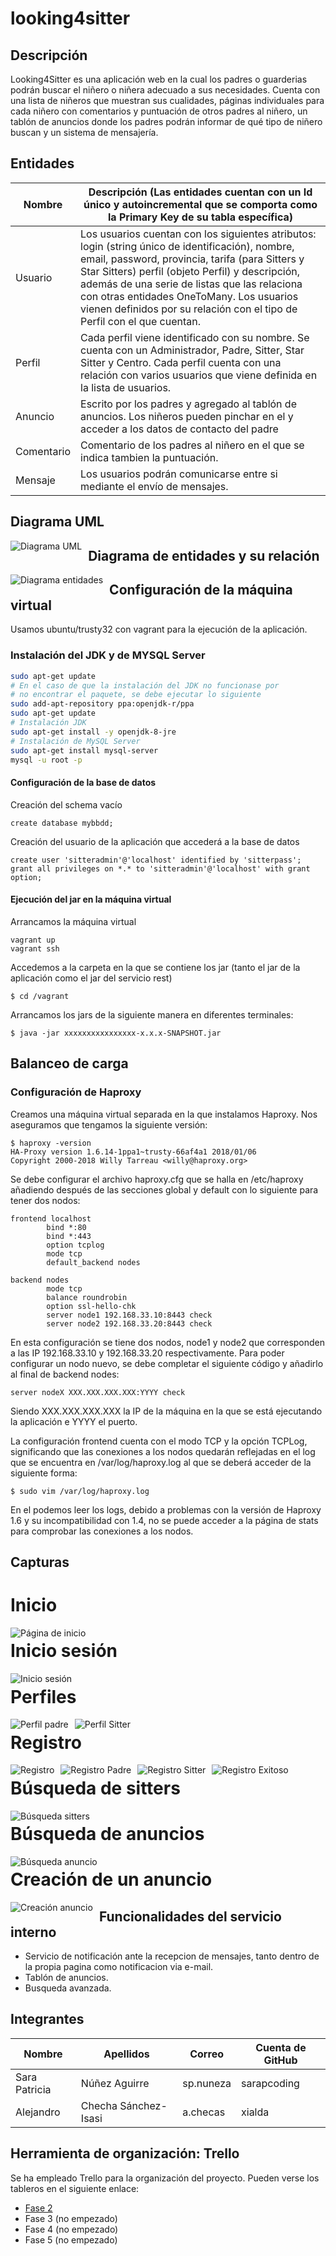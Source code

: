 # looking4sitter

## Descripción
Looking4Sitter es una aplicación web en la cual los padres o guarderias podrán buscar el niñero o niñera adecuado a sus necesidades. Cuenta con una lista de niñeros que muestran sus cualidades, páginas individuales para cada niñero con comentarios y puntuación de otros padres al niñero, un tablón de anuncios donde los padres podrán informar de qué tipo de niñero buscan y un sistema de mensajería.

## Entidades

Nombre | Descripción (Las entidades cuentan con un Id único y autoincremental que se comporta como la Primary Key de su tabla específica)
------- | -------
Usuario | Los usuarios cuentan con los siguientes atributos: login (string único de identificación), nombre, email, password, provincia, tarifa (para Sitters y Star Sitters) perfil (objeto Perfil) y descripción, además de una serie de listas que las relaciona con otras entidades OneToMany. Los usuarios vienen definidos por su relación con el tipo de Perfil con el que cuentan.
Perfil | Cada perfil viene identificado con su nombre. Se cuenta con un Administrador, Padre, Sitter, Star Sitter y Centro. Cada perfil cuenta con una relación con varios usuarios que viene definida en la lista de usuarios.
Anuncio | Escrito por los padres y agregado al tablón de anuncios. Los niñeros pueden pinchar en el y acceder a los datos de contacto del padre
Comentario | Comentario de los padres al niñero en el que se indica tambien la puntuación.
Mensaje | Los usuarios podrán comunicarse entre si mediante el envío de mensajes.

## Diagrama UML
<img src="https://github.com/sarapcoding/looking4sitter/blob/master/capturas/L4S_UML.jpg"
     alt="Diagrama UML"
     style="float: left; margin-right: 10px;" />
## Diagrama de entidades y su relación
<img src="https://github.com/sarapcoding/looking4sitter/blob/master/diagramaer.png"
     alt="Diagrama entidades"
     style="float: left; margin-right: 10px;" />

## Configuración de la máquina virtual
Usamos ubuntu/trusty32 con vagrant para la ejecución de la aplicación.

### Instalación del JDK y de MYSQL Server
```bash
sudo apt-get update
# En el caso de que la instalación del JDK no funcionase por
# no encontrar el paquete, se debe ejecutar lo siguiente
sudo add-apt-repository ppa:openjdk-r/ppa
sudo apt-get update
# Instalación JDK
sudo apt-get install -y openjdk-8-jre
# Instalación de MySQL Server
sudo apt-get install mysql-server
mysql -u root -p
```

#### Configuración de la base de datos
Creación del schema vacío
```mysql
create database mybbdd;
```
Creación del usuario de la aplicación que accederá a la base de datos
```mysql
create user 'sitteradmin'@'localhost' identified by 'sitterpass';
grant all privileges on *.* to 'sitteradmin'@'localhost' with grant option;
```
#### Ejecución del jar en la máquina virtual
Arrancamos la máquina virtual
```
vagrant up
vagrant ssh
```
Accedemos a la carpeta en la que se contiene los jar (tanto el jar de la aplicación como el jar del servicio rest)
```
$ cd /vagrant
```
Arrancamos los jars de la siguiente manera en diferentes terminales:
```
$ java -jar xxxxxxxxxxxxxxxx-x.x.x-SNAPSHOT.jar
```

## Balanceo de carga
### Configuración de Haproxy
Creamos una máquina virtual separada en la que instalamos Haproxy. Nos aseguramos que tengamos la siguiente versión:
```
$ haproxy -version
HA-Proxy version 1.6.14-1ppa1~trusty-66af4a1 2018/01/06
Copyright 2000-2018 Willy Tarreau <willy@haproxy.org>
```
Se debe configurar el archivo haproxy.cfg que se halla en /etc/haproxy añadiendo después de las secciones global y default con lo siguiente para tener dos nodos:
```
frontend localhost
        bind *:80                                                                                                       
        bind *:443
        option tcplog
        mode tcp
        default_backend nodes

backend nodes
        mode tcp
        balance roundrobin
        option ssl-hello-chk
        server node1 192.168.33.10:8443 check
        server node2 192.168.33.20:8443 check
```
En esta configuración se tiene dos nodos, node1 y node2 que corresponden a las IP 192.168.33.10 y 192.168.33.20 respectivamente. Para poder configurar un nodo nuevo, se debe completar el siguiente código y añadirlo al final de backend nodes:
```
server nodeX XXX.XXX.XXX.XXX:YYYY check
```
Siendo XXX.XXX.XXX.XXX la IP de la máquina en la que se está ejecutando la aplicación e YYYY el puerto.

La configuración frontend cuenta con el modo TCP y la opción TCPLog, significando que las conexiones a los nodos quedarán reflejadas en el log que se encuentra en /var/log/haproxy.log al que se deberá acceder de la siguiente forma:
```
$ sudo vim /var/log/haproxy.log
```
En el podemos leer los logs, debido a problemas con la versión de Haproxy 1.6 y su incompatibilidad con 1.4, no se puede acceder a la página de stats para comprobar las conexiones a los nodos.

## Capturas
# Inicio
<img src="https://github.com/sarapcoding/looking4sitter/blob/master/capturas/welcome.PNG"
     alt="Página de inicio"
     style="float: left; margin-right: 10px;" />
     
# Inicio sesión
<img src="https://github.com/sarapcoding/looking4sitter/blob/master/capturas/inicio.PNG"
     alt="Inicio sesión"
     style="float: left; margin-right: 10px;" />
     
# Perfiles
<img src="https://github.com/sarapcoding/looking4sitter/blob/master/capturas/perfilpadre.PNG"
     alt="Perfil padre"
     style="float: left; margin-right: 10px;" />

<img src="https://github.com/sarapcoding/looking4sitter/blob/master/capturas/perfilsitter.PNG"
     alt="Perfil Sitter"
     style="float: left; margin-right: 10px;" />


# Registro
<img src="https://github.com/sarapcoding/looking4sitter/blob/master/capturas/registro1.PNG"
     alt="Registro"
     style="float: left; margin-right: 10px;" />
     
     
 <img src="https://github.com/sarapcoding/looking4sitter/blob/master/capturas/registropadre.PNG"
     alt="Registro Padre"
     style="float: left; margin-right: 10px;" />
     
<img src="https://github.com/sarapcoding/looking4sitter/blob/master/capturas/registrositter.PNG"
     alt="Registro Sitter"
     style="float: left; margin-right: 10px;" />
     
<img src="https://github.com/sarapcoding/looking4sitter/blob/master/capturas/registroexitoso.PNG"
     alt="Registro Exitoso"
     style="float: left; margin-right: 10px;" />



# Búsqueda de sitters
<img src="https://github.com/sarapcoding/looking4sitter/blob/master/capturas/resultadobusqueda.PNG"
     alt="Búsqueda sitters"
     style="float: left; margin-right: 10px;" />

# Búsqueda de anuncios
<img src="https://github.com/sarapcoding/looking4sitter/blob/master/capturas/tablonanuncios.PNG"
     alt="Búsqueda anuncio"
     style="float: left; margin-right: 10px;" />

# Creación de un anuncio
<img src="https://github.com/sarapcoding/looking4sitter/blob/master/capturas/publicaranuncio.PNG"
     alt="Creación anuncio"
     style="float: left; margin-right: 10px;" />


## Funcionalidades del servicio interno
- Servicio de notificación ante la recepcion de mensajes, tanto dentro de la propia pagina como notificacion via e-mail.
- Tablón de anuncios.
- Busqueda avanzada.
## Integrantes

Nombre | Apellidos | Correo | Cuenta de GitHub
------- | ------- | ------- | -------
Sara Patricia | Núñez Aguirre | sp.nuneza | sarapcoding
Alejandro | Checha Sánchez-Isasi | a.checas | xialda

## Herramienta de organización: Trello
Se ha empleado Trello para la organización del proyecto. Pueden verse los tableros en el siguiente enlace:
* [Fase 2](https://trello.com/b/qOFdWSJC)
* Fase 3 (no empezado)
* Fase 4 (no empezado)
* Fase 5 (no empezado)
